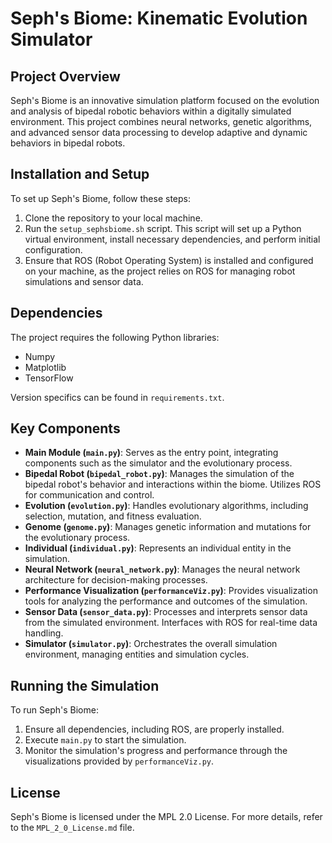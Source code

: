 # Seph's Biome: Kinematic Evolution Simulator

## Project Overview
Seph's Biome is an innovative simulation platform focused on the evolution and analysis of bipedal robotic behaviors within a digitally simulated environment. This project combines neural networks, genetic algorithms, and advanced sensor data processing to develop adaptive and dynamic behaviors in bipedal robots.

## Installation and Setup
To set up Seph's Biome, follow these steps:
1. Clone the repository to your local machine.
2. Run the `setup_sephsbiome.sh` script. This script will set up a Python virtual environment, install necessary dependencies, and perform initial configuration.
3. Ensure that ROS (Robot Operating System) is installed and configured on your machine, as the project relies on ROS for managing robot simulations and sensor data.

## Dependencies
The project requires the following Python libraries:
- Numpy
- Matplotlib
- TensorFlow

Version specifics can be found in `requirements.txt`.

## Key Components
- **Main Module (`main.py`)**: Serves as the entry point, integrating components such as the simulator and the evolutionary process.
- **Bipedal Robot (`bipedal_robot.py`)**: Manages the simulation of the bipedal robot's behavior and interactions within the biome. Utilizes ROS for communication and control.
- **Evolution (`evolution.py`)**: Handles evolutionary algorithms, including selection, mutation, and fitness evaluation.
- **Genome (`genome.py`)**: Manages genetic information and mutations for the evolutionary process.
- **Individual (`individual.py`)**: Represents an individual entity in the simulation.
- **Neural Network (`neural_network.py`)**: Manages the neural network architecture for decision-making processes.
- **Performance Visualization (`performanceViz.py`)**: Provides visualization tools for analyzing the performance and outcomes of the simulation.
- **Sensor Data (`sensor_data.py`)**: Processes and interprets sensor data from the simulated environment. Interfaces with ROS for real-time data handling.
- **Simulator (`simulator.py`)**: Orchestrates the overall simulation environment, managing entities and simulation cycles.

## Running the Simulation
To run Seph's Biome:
1. Ensure all dependencies, including ROS, are properly installed.
2. Execute `main.py` to start the simulation.
3. Monitor the simulation's progress and performance through the visualizations provided by `performanceViz.py`.

## License
Seph's Biome is licensed under the MPL 2.0 License. For more details, refer to the `MPL_2_0_License.md` file.

